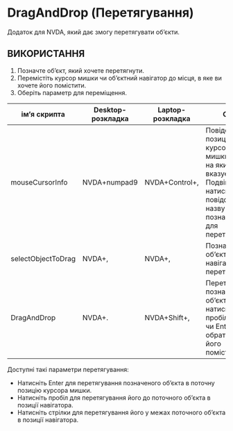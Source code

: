 # DragAndDrop (Перетягування)

Додаток для NVDA, який дає змогу перетягувати об’єкти.

## ВИКОРИСТАННЯ

1. Позначте об’єкт, який хочете перетягнути.
2. Перемістіть курсор мишки чи об’єктний навігатор до місця, в яке ви хочете його помістити.
3. Оберіть параметр для переміщення.

| ім’я скрипта | Desktop-розкладка | Laptop-розкладка | Опис |
| - | - | - | - |
| mouseCursorInfo | NVDA+numpad9 | NVDA+Control+, | Повідомляє позицію курсора мишки і об’єкт, на який він вказує. Подвійне натискання повідомляє назву об’єкта, позначеного для перетягування. |
| selectObjectToDrag | NVDA+, | NVDA+, | Позначає об’єкт у позиції навігатора для перетягування. |
| DragAndDrop | NVDA+. | NVDA+Shift+, | Перетягує позначений об’єкт. Потім натисніть пробіл, стрілки чи Enter, щоб обрати, куди його помістити. |


Доступні такі параметри перетягування:

+ Натисніть Enter для перетягування позначеного об’єкта в поточну позицію курсора мишки.
+ Натисніть пробіл для перетягування його до поточного об’єкта в позиції навігатора.
+ Натисніть стрілки для перетягування його у межах поточного об’єкта в позиції навігатора.
